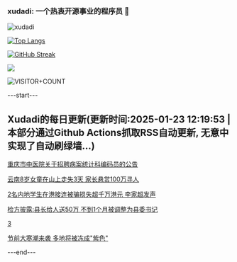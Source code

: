 ### xudadi: 一个热衷开源事业的程序员 👋

![xudadi](https://github-readme-stats-git-masterorgs-github-readme-stats-team.vercel.app/api?username=xudadi)

[![Top Langs](https://github-readme-stats.vercel.app/api/top-langs/?username=xudadi)](https://github.com/anuraghazra/github-readme-stats)

[![GitHub Streak](https://streak-stats.demolab.com?user=xudadi&locale=zh_Hans)](https://git.io/streak-stats)

![](https://raw.githubusercontent.com/xudadi/xudadi/main/assets/github-contribution-grid-snake.svg)

![VISITOR+COUNT](https://komarev.com/ghpvc/?username=xudadi&label=VISITOR+COUNT)


---start---

## Xudadi的每日更新(更新时间:2025-01-23 12:19:53 | 本部分通过Github Actions抓取RSS自动更新, 无意中实现了自动刷绿墙...)

[重庆市中医院关于招聘病案统计科编码员的公告](https://www.gongkaoleida.com/article/2274013)

[云南8岁女童在山上走失3天 家长悬赏100万寻人](https://m.163.com/news/article/JMHG8QA60550HXM1.html)

[2名内地学生在港接连被骗损失超千万港元 李家超发声](https://m.163.com/news/article/JMIO2LR40514R9OJ.html)

[检方披露:县长给人送50万 不到1个月被调整为县委书记](https://m.163.com/news/article/JMIQNIFI0530M570.html)

[3](https://m.163.com/touch/news/sub/domestic)

[节前大寒潮来袭 多地将被冻成"紫色"](https://m.163.com/news/article/JMI3IL350512B07B.html)

---end---
